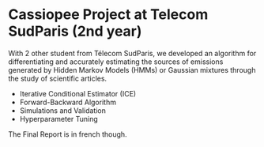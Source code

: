 # Cassiopee Project at Telecom SudParis (2nd year)

With 2 other student from Télecom SudParis, we developed an algorithm for differentiating and accurately estimating the sources of emissions generated by Hidden Markov Models (HMMs) or Gaussian mixtures through the study of scientific articles.

- Iterative Conditional Estimator (ICE)
- Forward-Backward Algorithm
- Simulations and Validation
- Hyperparameter Tuning

The Final Report is in french though.
